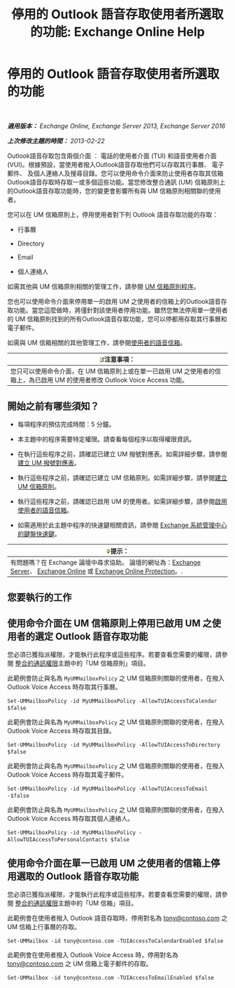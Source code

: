 ﻿---
title: '停用的 Outlook 語音存取使用者所選取的功能: Exchange Online Help'
TOCTitle: 停用的 Outlook 語音存取使用者所選取的功能
ms:assetid: 37421edf-af60-4ca9-9e8b-262b8b851607
ms:mtpsurl: https://technet.microsoft.com/zh-tw/library/Gg602126(v=EXCHG.150)
ms:contentKeyID: 50553962
ms.date: 05/23/2018
mtps_version: v=EXCHG.150
ms.translationtype: MT
---

# 停用的 Outlook 語音存取使用者所選取的功能

 

_**適用版本：** Exchange Online, Exchange Server 2013, Exchange Server 2016_

_**上次修改主題的時間：** 2013-02-22_

Outlook語音存取包含兩個介面 ︰ 電話的使用者介面 (TUI) 和語音使用者介面 (VUI)。根據預設，當使用者撥入Outlook語音存取他們可以存取其行事曆、 電子郵件、 及個人連絡人及搜尋目錄。您可以使用命令介面來防止使用者存取其信箱Outlook語音存取時存取一或多個這些功能。當您修改整合通訊 (UM) 信箱原則上的Outlook語音存取功能時，您的變更會影響所有與 UM 信箱原則相關聯的使用者。

您可以在 UM 信箱原則上，停用使用者對下列 Outlook 語音存取功能的存取：

  - 行事曆

  - Directory

  - Email

  - 個人連絡人

如需其他與 UM 信箱原則相關的管理工作，請參閱 [UM 信箱原則程序](um-mailbox-policy-procedures-exchange-2013-help.md)。

您也可以使用命令介面來停用單一的啟用 UM 之使用者的信箱上的Outlook語音存取功能。當您這麼做時，將僅針對該使用者停用功能。雖然您無法停用單一使用者的 UM 信箱原則找到的所有Outlook語音存取功能，您可以停都用存取其行事曆和電子郵件。

如需與 UM 信箱相關的其他管理工作，請參閱[使用者的語音信箱](voice-mail-for-users-exchange-2013-help.md)。

<table>
<thead>
<tr class="header">
<th><img src="images/Bb124558.note(EXCHG.150).gif" title="注意事項" alt="注意事項" />注意事項：</th>
</tr>
</thead>
<tbody>
<tr class="odd">
<td>您只可以使用命令介面，在 UM 信箱原則上或在單一已啟用 UM 之使用者的信箱上，為已啟用 UM 的使用者修改 Outlook Voice Access 功能。</td>
</tr>
</tbody>
</table>


## 開始之前有哪些須知？

  - 每項程序的預估完成時間：5 分鐘。

  - 本主題中的程序需要特定權限。請查看每個程序以取得權限資訊。

  - 在執行這些程序之前，請確認已建立 UM 撥號對應表。如需詳細步驟，請參閱[建立 UM 撥號對應表](create-a-um-dial-plan-exchange-2013-help.md)。

  - 執行這些程序之前，請確認已建立 UM 信箱原則。如需詳細步驟，請參閱[建立 UM 信箱原則](create-a-um-mailbox-policy-exchange-2013-help.md)。

  - 執行這些程序之前，請確認已啟用 UM 的使用者。如需詳細步驟，請參閱[啟用使用者的語音信箱](enable-a-user-for-voice-mail-exchange-2013-help.md)。

  - 如需適用於此主題中程序的快速鍵相關資訊，請參閱 [Exchange 系統管理中心的鍵盤快速鍵](keyboard-shortcuts-in-the-exchange-admin-center-exchange-online-protection-help.md)。

<table>
<thead>
<tr class="header">
<th><img src="images/Bb124558.tip(EXCHG.150).gif" title="提示" alt="提示" />提示：</th>
</tr>
</thead>
<tbody>
<tr class="odd">
<td>有問題嗎？在 Exchange 論壇中尋求協助。 論壇的網址為：<a href="https://go.microsoft.com/fwlink/p/?linkid=60612">Exchange Server</a>、 <a href="https://go.microsoft.com/fwlink/p/?linkid=267542">Exchange Online</a> 或 <a href="https://go.microsoft.com/fwlink/p/?linkid=285351">Exchange Online Protection</a>。.</td>
</tr>
</tbody>
</table>


## 您要執行的工作

## 使用命令介面在 UM 信箱原則上停用已啟用 UM 之使用者的選定 Outlook 語音存取功能

您必須已獲指派權限，才能執行此程序或這些程序。若要查看您需要的權限，請參閱 [整合的通訊權限](unified-messaging-permissions-exchange-2013-help.md)主題中的「UM 信箱原則」項目。

此範例會防止與名為 `MyUMMailboxPolicy` 之 UM 信箱原則關聯的使用者，在撥入 Outlook Voice Access 時存取其行事曆。

    Set-UMMailboxPolicy -id MyUMMailboxPolicy -AllowTUIAccessToCalendar $false

此範例會防止與名為 `MyUMMailboxPolicy` 之 UM 信箱原則關聯的使用者，在撥入 Outlook Voice Access 時存取其目錄。

    Set-UMMailboxPolicy -id MyUMMailboxPolicy -AllowTUIAccessToDirectory $false

此範例會防止與名為 `MyUMMailboxPolicy` 之 UM 信箱原則關聯的使用者，在撥入 Outlook Voice Access 時存取其電子郵件。

    Set-UMMailboxPolicy -id MyUMMailboxPolicy -AllowTUIAccessToEmail -$false

此範例會防止與名為 `MyUMMailboxPolicy` 之 UM 信箱原則關聯的使用者，在撥入 Outlook Voice Access 時存取其個人連絡人。

    Set-UMMailboxPolicy -id MyUMMailboxPolicy -AllowTUIAccessToPersonalContacts $false

## 使用命令介面在單一已啟用 UM 之使用者的信箱上停用選取的 Outlook 語音存取功能

您必須已獲指派權限，才能執行此程序或這些程序。若要查看您需要的權限，請參閱 [整合的通訊權限](unified-messaging-permissions-exchange-2013-help.md)主題中的「UM 信箱」項目。

此範例會在使用者撥入 Outlook 語音存取時，停用對名為 tony@contoso.com 之 UM 信箱上行事曆的存取。

    Set-UMMailbox -id tony@contoso.com -TUIAccessToCalendarEnabled $false

此範例會在使用者撥入 Outlook Voice Access 時，停用對名為 tony@contoso.com 之 UM 信箱上電子郵件的存取。

    Set-UMMailbox -id tony@contoso.com -TUIAccessToEmailEnabled $false

